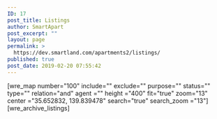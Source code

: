 ```yaml
---
ID: 17
post_title: Listings
author: SmartApart
post_excerpt: ""
layout: page
permalink: >
  https://dev.smartland.com/apartments2/listings/
published: true
post_date: 2019-02-20 07:55:42
---
```

[wre_map number="100" include="" exclude="" purpose="" status="" type="" relation="and" agent ="" height ="400" fit="true" zoom="13" center ="35.652832, 139.839478" search="true" search_zoom ="13"][wre_archive_listings]